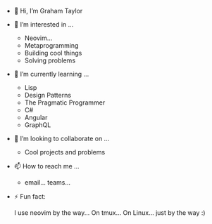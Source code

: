 - 👋 Hi, I’m Graham Taylor

- 👀 I’m interested in ...
  - Neovim... 
  - Metaprogramming
  - Building cool things
  - Solving problems
  
- 🌱 I’m currently learning ...
  - Lisp
  - Design Patterns
  - The Pragmatic Programmer
  - C#
  - Angular
  - GraphQL
  
- 💞️ I’m looking to collaborate on ...
  - Cool projects and problems
  
- 📫 How to reach me ...
  - email... teams... 
  
- ⚡ Fun fact: 

  I use neovim by the way... On tmux... On Linux... just by the way :)

<!---
Rabb1T-762/Rabb1T-762 is a ✨ special ✨ repository because its `README.md` (this file) appears on your GitHub profile.
You can click the Preview link to take a look at your changes.
--->
